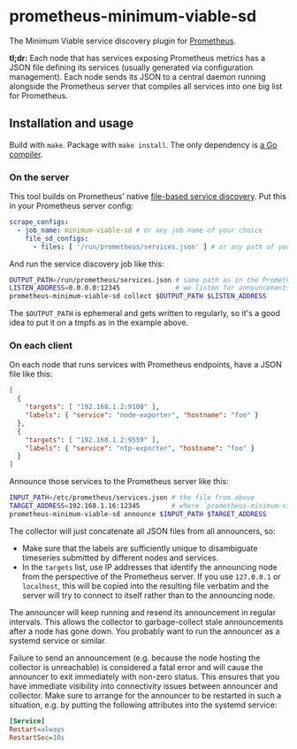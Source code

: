 # prometheus-minimum-viable-sd

The Minimum Viable service discovery plugin for [Prometheus](https://prometheus.io).

**tl;dr:** Each node that has services exposing Prometheus metrics has a JSON
file defining its services (usually generated via configuration management).
Each node sends its JSON to a central daemon running alongside the Prometheus
server that compiles all services into one big list for Prometheus.

## Installation and usage

Build with `make`. Package with `make install`. The only dependency is
[a Go compiler](https://golang.org).

### On the server

This tool builds on Prometheus' native [file-based service discovery][file-sd].
Put this in your Prometheus server config:

```yaml
scrape_configs:
  - job_name: minimum-viable-sd # or any job name of your choice
    file_sd_configs:
      - files: [ '/run/prometheus/services.json' ] # or any path of your choice
```

And run the service discovery job like this:

```sh
OUTPUT_PATH=/run/prometheus/services.json # same path as in the Prometheus config
LISTEN_ADDRESS=0.0.0.0:12345              # we listen for announcements on this TCP socket
prometheus-minimum-viable-sd collect $OUTPUT_PATH $LISTEN_ADDRESS
```

The `$OUTPUT_PATH` is ephemeral and gets written to regularly, so it's a good
idea to put it on a tmpfs as in the example above.

[file-sd]: https://prometheus.io/docs/prometheus/latest/configuration/configuration/#file_sd_config

### On each client

On each node that runs services with Prometheus endpoints, have a JSON file like this:

```json
[
  {
    "targets": [ "192.168.1.2:9100" ],
    "labels": { "service": "node-exporter", "hostname": "foo" }
  },
  {
    "targets": [ "192.168.1.2:9559" ],
    "labels": { "service": "ntp-exporter", "hostname": "foo" }
  }
]
```

Announce those services to the Prometheus server like this:

```sh
INPUT_PATH=/etc/prometheus/services.json # the file from above
TARGET_ADDRESS=192.168.1.16:12345        # where `prometheus-minimum-viable-sd collect` is listening
prometheus-minimum-viable-sd announce $INPUT_PATH $TARGET_ADDRESS
```

The collector will just concatenate all JSON files from all announcers, so:

- Make sure that the labels are sufficiently unique to disambiguate timeseries
  submitted by different nodes and services.
- In the `targets` list, use IP addresses that identify the announcing node
  from the perspective of the Prometheus server. If you use `127.0.0.1` or
  `localhost`, this will be copied into the resulting file verbatim and the
  server will try to connect to itself rather than to the announcing node.

The announcer will keep running and resend its announcement in regular
intervals. This allows the collector to garbage-collect stale announcements
after a node has gone down. You probably want to run the announcer as a systemd
service or similar.

Failure to send an announcement (e.g. because the node hosting the collector is
unreachable) is considered a fatal error and will cause the announcer to exit
immediately with non-zero status. This ensures that you have immediate
visibility into connectivity issues between announcer and collector. Make sure
to arrange for the announcer to be restarted in such a situation, e.g. by
putting the following attributes into the systemd service:

```ini
[Service]
Restart=always
RestartSec=10s
```
